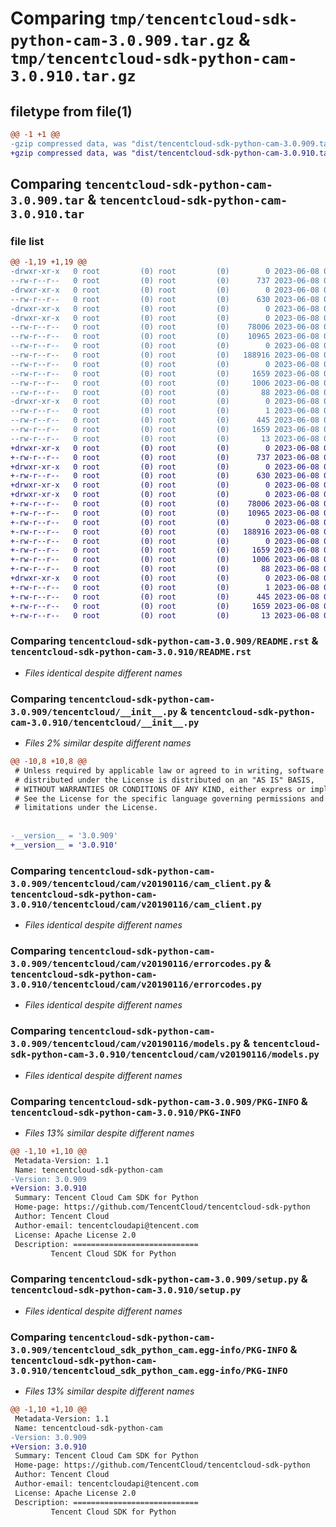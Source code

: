 # Comparing `tmp/tencentcloud-sdk-python-cam-3.0.909.tar.gz` & `tmp/tencentcloud-sdk-python-cam-3.0.910.tar.gz`

## filetype from file(1)

```diff
@@ -1 +1 @@
-gzip compressed data, was "dist/tencentcloud-sdk-python-cam-3.0.909.tar", last modified: Thu Jun  8 00:18:56 2023, max compression
+gzip compressed data, was "dist/tencentcloud-sdk-python-cam-3.0.910.tar", last modified: Thu Jun  8 09:04:09 2023, max compression
```

## Comparing `tencentcloud-sdk-python-cam-3.0.909.tar` & `tencentcloud-sdk-python-cam-3.0.910.tar`

### file list

```diff
@@ -1,19 +1,19 @@
-drwxr-xr-x   0 root         (0) root         (0)        0 2023-06-08 00:18:56.000000 tencentcloud-sdk-python-cam-3.0.909/
--rw-r--r--   0 root         (0) root         (0)      737 2023-06-08 00:18:56.000000 tencentcloud-sdk-python-cam-3.0.909/README.rst
-drwxr-xr-x   0 root         (0) root         (0)        0 2023-06-08 00:18:56.000000 tencentcloud-sdk-python-cam-3.0.909/tencentcloud/
--rw-r--r--   0 root         (0) root         (0)      630 2023-06-08 00:18:56.000000 tencentcloud-sdk-python-cam-3.0.909/tencentcloud/__init__.py
-drwxr-xr-x   0 root         (0) root         (0)        0 2023-06-08 00:18:56.000000 tencentcloud-sdk-python-cam-3.0.909/tencentcloud/cam/
-drwxr-xr-x   0 root         (0) root         (0)        0 2023-06-08 00:18:56.000000 tencentcloud-sdk-python-cam-3.0.909/tencentcloud/cam/v20190116/
--rw-r--r--   0 root         (0) root         (0)    78006 2023-06-08 00:18:56.000000 tencentcloud-sdk-python-cam-3.0.909/tencentcloud/cam/v20190116/cam_client.py
--rw-r--r--   0 root         (0) root         (0)    10965 2023-06-08 00:18:56.000000 tencentcloud-sdk-python-cam-3.0.909/tencentcloud/cam/v20190116/errorcodes.py
--rw-r--r--   0 root         (0) root         (0)        0 2023-06-08 00:18:56.000000 tencentcloud-sdk-python-cam-3.0.909/tencentcloud/cam/v20190116/__init__.py
--rw-r--r--   0 root         (0) root         (0)   188916 2023-06-08 00:18:56.000000 tencentcloud-sdk-python-cam-3.0.909/tencentcloud/cam/v20190116/models.py
--rw-r--r--   0 root         (0) root         (0)        0 2023-06-08 00:18:56.000000 tencentcloud-sdk-python-cam-3.0.909/tencentcloud/cam/__init__.py
--rw-r--r--   0 root         (0) root         (0)     1659 2023-06-08 00:18:56.000000 tencentcloud-sdk-python-cam-3.0.909/PKG-INFO
--rw-r--r--   0 root         (0) root         (0)     1006 2023-06-08 00:18:56.000000 tencentcloud-sdk-python-cam-3.0.909/setup.py
--rw-r--r--   0 root         (0) root         (0)       88 2023-06-08 00:18:56.000000 tencentcloud-sdk-python-cam-3.0.909/setup.cfg
-drwxr-xr-x   0 root         (0) root         (0)        0 2023-06-08 00:18:56.000000 tencentcloud-sdk-python-cam-3.0.909/tencentcloud_sdk_python_cam.egg-info/
--rw-r--r--   0 root         (0) root         (0)        1 2023-06-08 00:18:56.000000 tencentcloud-sdk-python-cam-3.0.909/tencentcloud_sdk_python_cam.egg-info/dependency_links.txt
--rw-r--r--   0 root         (0) root         (0)      445 2023-06-08 00:18:56.000000 tencentcloud-sdk-python-cam-3.0.909/tencentcloud_sdk_python_cam.egg-info/SOURCES.txt
--rw-r--r--   0 root         (0) root         (0)     1659 2023-06-08 00:18:56.000000 tencentcloud-sdk-python-cam-3.0.909/tencentcloud_sdk_python_cam.egg-info/PKG-INFO
--rw-r--r--   0 root         (0) root         (0)       13 2023-06-08 00:18:56.000000 tencentcloud-sdk-python-cam-3.0.909/tencentcloud_sdk_python_cam.egg-info/top_level.txt
+drwxr-xr-x   0 root         (0) root         (0)        0 2023-06-08 09:04:09.000000 tencentcloud-sdk-python-cam-3.0.910/
+-rw-r--r--   0 root         (0) root         (0)      737 2023-06-08 09:04:09.000000 tencentcloud-sdk-python-cam-3.0.910/README.rst
+drwxr-xr-x   0 root         (0) root         (0)        0 2023-06-08 09:04:09.000000 tencentcloud-sdk-python-cam-3.0.910/tencentcloud/
+-rw-r--r--   0 root         (0) root         (0)      630 2023-06-08 09:04:09.000000 tencentcloud-sdk-python-cam-3.0.910/tencentcloud/__init__.py
+drwxr-xr-x   0 root         (0) root         (0)        0 2023-06-08 09:04:09.000000 tencentcloud-sdk-python-cam-3.0.910/tencentcloud/cam/
+drwxr-xr-x   0 root         (0) root         (0)        0 2023-06-08 09:04:09.000000 tencentcloud-sdk-python-cam-3.0.910/tencentcloud/cam/v20190116/
+-rw-r--r--   0 root         (0) root         (0)    78006 2023-06-08 09:04:09.000000 tencentcloud-sdk-python-cam-3.0.910/tencentcloud/cam/v20190116/cam_client.py
+-rw-r--r--   0 root         (0) root         (0)    10965 2023-06-08 09:04:09.000000 tencentcloud-sdk-python-cam-3.0.910/tencentcloud/cam/v20190116/errorcodes.py
+-rw-r--r--   0 root         (0) root         (0)        0 2023-06-08 09:04:09.000000 tencentcloud-sdk-python-cam-3.0.910/tencentcloud/cam/v20190116/__init__.py
+-rw-r--r--   0 root         (0) root         (0)   188916 2023-06-08 09:04:09.000000 tencentcloud-sdk-python-cam-3.0.910/tencentcloud/cam/v20190116/models.py
+-rw-r--r--   0 root         (0) root         (0)        0 2023-06-08 09:04:09.000000 tencentcloud-sdk-python-cam-3.0.910/tencentcloud/cam/__init__.py
+-rw-r--r--   0 root         (0) root         (0)     1659 2023-06-08 09:04:09.000000 tencentcloud-sdk-python-cam-3.0.910/PKG-INFO
+-rw-r--r--   0 root         (0) root         (0)     1006 2023-06-08 09:04:09.000000 tencentcloud-sdk-python-cam-3.0.910/setup.py
+-rw-r--r--   0 root         (0) root         (0)       88 2023-06-08 09:04:09.000000 tencentcloud-sdk-python-cam-3.0.910/setup.cfg
+drwxr-xr-x   0 root         (0) root         (0)        0 2023-06-08 09:04:09.000000 tencentcloud-sdk-python-cam-3.0.910/tencentcloud_sdk_python_cam.egg-info/
+-rw-r--r--   0 root         (0) root         (0)        1 2023-06-08 09:04:09.000000 tencentcloud-sdk-python-cam-3.0.910/tencentcloud_sdk_python_cam.egg-info/dependency_links.txt
+-rw-r--r--   0 root         (0) root         (0)      445 2023-06-08 09:04:09.000000 tencentcloud-sdk-python-cam-3.0.910/tencentcloud_sdk_python_cam.egg-info/SOURCES.txt
+-rw-r--r--   0 root         (0) root         (0)     1659 2023-06-08 09:04:09.000000 tencentcloud-sdk-python-cam-3.0.910/tencentcloud_sdk_python_cam.egg-info/PKG-INFO
+-rw-r--r--   0 root         (0) root         (0)       13 2023-06-08 09:04:09.000000 tencentcloud-sdk-python-cam-3.0.910/tencentcloud_sdk_python_cam.egg-info/top_level.txt
```

### Comparing `tencentcloud-sdk-python-cam-3.0.909/README.rst` & `tencentcloud-sdk-python-cam-3.0.910/README.rst`

 * *Files identical despite different names*

### Comparing `tencentcloud-sdk-python-cam-3.0.909/tencentcloud/__init__.py` & `tencentcloud-sdk-python-cam-3.0.910/tencentcloud/__init__.py`

 * *Files 2% similar despite different names*

```diff
@@ -10,8 +10,8 @@
 # Unless required by applicable law or agreed to in writing, software
 # distributed under the License is distributed on an "AS IS" BASIS,
 # WITHOUT WARRANTIES OR CONDITIONS OF ANY KIND, either express or implied.
 # See the License for the specific language governing permissions and
 # limitations under the License.
 
 
-__version__ = '3.0.909'
+__version__ = '3.0.910'
```

### Comparing `tencentcloud-sdk-python-cam-3.0.909/tencentcloud/cam/v20190116/cam_client.py` & `tencentcloud-sdk-python-cam-3.0.910/tencentcloud/cam/v20190116/cam_client.py`

 * *Files identical despite different names*

### Comparing `tencentcloud-sdk-python-cam-3.0.909/tencentcloud/cam/v20190116/errorcodes.py` & `tencentcloud-sdk-python-cam-3.0.910/tencentcloud/cam/v20190116/errorcodes.py`

 * *Files identical despite different names*

### Comparing `tencentcloud-sdk-python-cam-3.0.909/tencentcloud/cam/v20190116/models.py` & `tencentcloud-sdk-python-cam-3.0.910/tencentcloud/cam/v20190116/models.py`

 * *Files identical despite different names*

### Comparing `tencentcloud-sdk-python-cam-3.0.909/PKG-INFO` & `tencentcloud-sdk-python-cam-3.0.910/PKG-INFO`

 * *Files 13% similar despite different names*

```diff
@@ -1,10 +1,10 @@
 Metadata-Version: 1.1
 Name: tencentcloud-sdk-python-cam
-Version: 3.0.909
+Version: 3.0.910
 Summary: Tencent Cloud Cam SDK for Python
 Home-page: https://github.com/TencentCloud/tencentcloud-sdk-python
 Author: Tencent Cloud
 Author-email: tencentcloudapi@tencent.com
 License: Apache License 2.0
 Description: ============================
         Tencent Cloud SDK for Python
```

### Comparing `tencentcloud-sdk-python-cam-3.0.909/setup.py` & `tencentcloud-sdk-python-cam-3.0.910/setup.py`

 * *Files identical despite different names*

### Comparing `tencentcloud-sdk-python-cam-3.0.909/tencentcloud_sdk_python_cam.egg-info/PKG-INFO` & `tencentcloud-sdk-python-cam-3.0.910/tencentcloud_sdk_python_cam.egg-info/PKG-INFO`

 * *Files 13% similar despite different names*

```diff
@@ -1,10 +1,10 @@
 Metadata-Version: 1.1
 Name: tencentcloud-sdk-python-cam
-Version: 3.0.909
+Version: 3.0.910
 Summary: Tencent Cloud Cam SDK for Python
 Home-page: https://github.com/TencentCloud/tencentcloud-sdk-python
 Author: Tencent Cloud
 Author-email: tencentcloudapi@tencent.com
 License: Apache License 2.0
 Description: ============================
         Tencent Cloud SDK for Python
```

